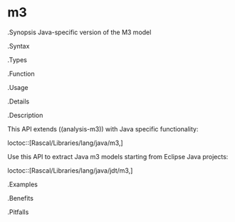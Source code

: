 # m3

.Synopsis
Java-specific version of the M3 model

.Syntax

.Types

.Function
       
.Usage

.Details

.Description

This API extends ((analysis-m3)) with Java specific functionality:

loctoc::[Rascal/Libraries/lang/java/m3,]

Use this API to extract Java m3 models starting from Eclipse Java projects:

loctoc::[Rascal/Libraries/lang/java/jdt/m3,]

.Examples

.Benefits

.Pitfalls

